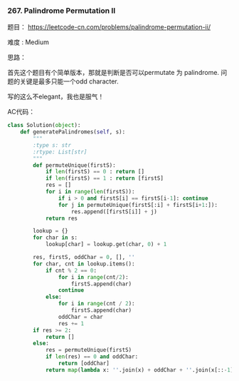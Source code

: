 ### 267. Palindrome Permutation II





题目： 
<https://leetcode-cn.com/problems/palindrome-permutation-ii/>



难度 : Medium



思路：

首先这个题目有个简单版本，那就是判断是否可以permutate 为 palindrome. 问题的关键是最多只能一个odd character.



写的这么不elegant，我也是服气！

AC代码：



```python
class Solution(object):
    def generatePalindromes(self, s):
        """
        :type s: str
        :rtype: List[str]
        """
        def permuteUnique(firstS):
            if len(firstS) == 0 : return []
            if len(firstS) == 1 : return [firstS]
            res = []
            for i in range(len(firstS)):
                if i > 0 and firstS[i] == firstS[i-1]: continue
                for j in permuteUnique(firstS[:i] + firstS[i+1:]):
                    res.append([firstS[i]] + j)
            return res

        lookup = {}
        for char in s:
            lookup[char] = lookup.get(char, 0) + 1

        res, firstS, oddChar = 0, [], ''
        for char, cnt in lookup.items():
            if cnt % 2 == 0:
                for i in range(cnt/2):
                    firstS.append(char)
                continue
            else:
                for i in range(cnt / 2):
                    firstS.append(char)
                oddChar = char
                res += 1
        if res >= 2:
            return []
        else:
            res = permuteUnique(firstS)
            if len(res) == 0 and oddChar:
                return [oddChar]
            return map(lambda x: ''.join(x) + oddChar + ''.join(x[::-1]),res)

```









